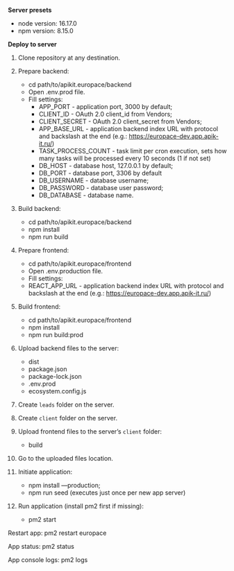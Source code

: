 **Server presets**
- node version: 16.17.0
- npm version: 8.15.0

**Deploy to server**

1. Clone repository at any destination.

2. Prepare backend:
   - cd path/to/apikit.europace/backend
   - Open .env.prod file.
   - Fill settings:
     - APP_PORT - application port, 3000 by default;
     - CLIENT_ID - OAuth 2.0 client_id from Vendors;
     - CLIENT_SECRET - OAuth 2.0 client_secret from Vendors;
     - APP_BASE_URL - application backend index URL with protocol and backslash at the end (e.g.: https://europace-dev.app.apik-it.ru/)
     - TASK_PROCESS_COUNT - task limit per cron execution, sets how many tasks will be processed every 10 seconds (1 if not set)
     - DB_HOST - database host, 127.0.0.1 by default;
     - DB_PORT - database port, 3306 by default
     - DB_USERNAME - database username;
     - DB_PASSWORD - database user password;
     - DB_DATABASE - database name.

3. Build backend:
   - cd path/to/apikit.europace/backend
   - npm install
   - npm run build

4. Prepare frontend:
   - cd path/to/apikit.europace/frontend
   - Open .env.production file.
   - Fill settings:
   - REACT_APP_URL - application backend index URL with protocol and backslash at the end (e.g.: https://europace-dev.app.apik-it.ru/)
   
5. Build frontend:
   - cd path/to/apikit.europace/frontend
   - npm install
   - npm run build:prod

6. Upload backend files to the server:
   - dist
   - package.json
   - package-lock.json
   - .env.prod
   - ecosystem.config.js

7. Create `leads` folder on the server.

8. Create `client` folder on the server.

9. Upload frontend files to the server’s `client` folder:
   - build

10. Go to the uploaded files location.

11. Initiate application:
    - npm install —production;
    - npm run seed (executes just once per new app server)

12. Run application (install pm2 first if missing):
    - pm2 start


Restart app: pm2 restart europace

App status: pm2 status

App console logs: pm2 logs